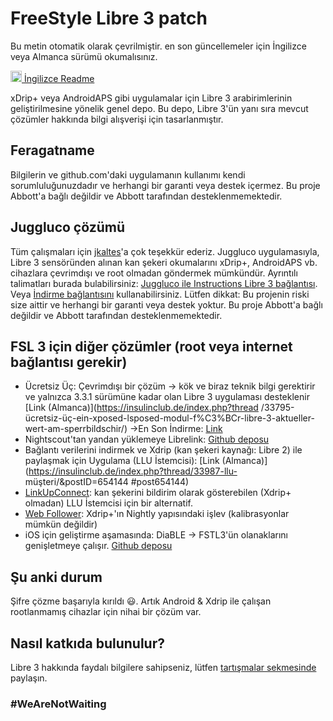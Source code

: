 
# FreeStyle Libre 3 patch

Bu metin otomatik olarak çevrilmiştir. en son güncellemeler için İngilizce veya Almanca sürümü okumalısınız.

<a href="README.md"><img alt="EN" src="https://user-images.githubusercontent.com/65506676/190852356-073bf576-6e3a-45f3-a658-be1c4a8d7286.png" width="18px" /> İngilizce Readme</a>

xDrip+ veya AndroidAPS gibi uygulamalar için Libre 3 arabirimlerinin geliştirilmesine yönelik genel depo. Bu depo, Libre 3'ün yanı sıra mevcut çözümler hakkında bilgi alışverişi için tasarlanmıştır.

## Feragatname

Bilgilerin ve github.com'daki uygulamanın kullanımı kendi sorumluluğunuzdadır ve herhangi bir garanti veya destek içermez. Bu proje Abbott'a bağlı değildir ve Abbott tarafından desteklenmemektedir.

## Juggluco çözümü

Tüm çalışmaları için [jkaltes](http://jkaltes.byethost16.com/)'a çok teşekkür ederiz. Juggluco uygulamasıyla, Libre 3 sensöründen alınan kan şekeri okumalarını xDrip+, AndroidAPS vb. cihazlara çevrimdışı ve root olmadan göndermek mümkündür. Ayrıntılı talimatları burada bulabilirsiniz: [Juggluco ile Instructions Libre 3 bağlantısı](./Juggluco-solution/juggluco-direct-instructions/en/instructions.md). Veya [İndirme bağlantısını](./Juggluco-solution/versions/latest/Juggluco.apk?raw=1) kullanabilirsiniz. Lütfen dikkat: Bu projenin riski size aittir ve herhangi bir garanti veya destek yoktur. Bu proje Abbott'a bağlı değildir ve Abbott tarafından desteklenmemektedir.

## FSL 3 için diğer çözümler (root veya internet bağlantısı gerekir)

- Ücretsiz Üç: Çevrimdışı bir çözüm -> kök ve biraz teknik bilgi gerektirir ve yalnızca 3.3.1 sürümüne kadar olan Libre 3 uygulaması desteklenir [Link (Almanca)](https://insulinclub.de/index.php?thread /33795-ücretsiz-üç-ein-xposed-lsposed-modul-f%C3%BCr-libre-3-aktueller-wert-am-sperrbildschir/)
       ->En Son İndirme: [Link](https://mega.nz/file/H51h3ILS#65mfhvDvPbtnbdWSOeXHHNxABDD60nP7iODxaDN_QPk)
- Nightscout'tan yandan yüklemeye Librelink: [Github deposu](https://github.com/timoschlueter/nightscout-librelink-up)
- Bağlantı verilerini indirmek ve Xdrip (kan şekeri kaynağı: Libre 2) ile paylaşmak için Uygulama (LLU İstemcisi): [Link (Almanca)](https://insulinclub.de/index.php?thread/33987-llu- müşteri/&postID=654144 #post654144)
- [LinkUpConnect](https://github.com/cmtjk/LinkUpConnect): kan şekerini bildirim olarak gösterebilen (Xdrip+ olmadan) LLU İstemcisi için bir alternatif.
- [Web Follower](https://xdrip.readthedocs.io/en/latest/install/webfollower/): Xdrip+'ın Nightly yapısındaki işlev (kalibrasyonlar mümkün değildir)
- iOS için geliştirme aşamasında: DiaBLE -> FSTL3'ün olanaklarını genişletmeye çalışır. [Github deposu](https://github.com/gui-dos/DiaBLE)

## Şu anki durum

Şifre çözme başarıyla kırıldı :smiley:. Artık Android & Xdrip ile çalışan rootlanmamış cihazlar için nihai bir çözüm var.

## Nasıl katkıda bulunulur?

Libre 3 hakkında faydalı bilgilere sahipseniz, lütfen [tartışmalar sekmesinde](https://github.com/maheini/FreeStyle-Libre-3-patch/discussions) paylaşın.

### #WeAreNotWaiting
